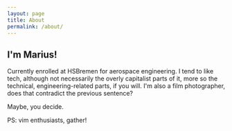 ```yaml
---
layout: page
title: About
permalink: /about/
---
```


## I'm Marius!

Currently enrolled at HSBremen for aerospace engineering.
I tend to like tech, although not necessarily the overly capitalist parts of it, more so
the technical, engineering-related parts, if you will.
I'm also a film photographer, does that contradict the previous sentence?


Maybe, you decide.



PS: vim enthusiasts, gather!
